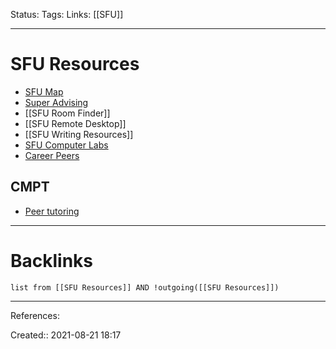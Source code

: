 Status: 
Tags: 
Links: [[SFU]]
___
# SFU Resources
- [SFU Map](http://www.sfu.ca/campuses/maps-and-directions/burnaby-map.html)
- [Super Advising](https://www.sfu.ca/students/academicadvising/events/super-advising-sessions.html)
- [[SFU Room Finder]]
- [[SFU Remote Desktop]]
- [[SFU Writing Resources]]
- [SFU Computer Labs](https://www.sfu.ca/information-systems/services/computer-labs/burnaby/WMC-2502.html)
- [Career Peers](https://www.sfu.ca/students/career/contact-us/team/career-peer-educators.html)
## CMPT
- [Peer tutoring](https://www.sfu.ca/computing/current-students/undergraduate-students/student-resources/cs_peer_tutoring.html)
___
# Backlinks
```dataview
list from [[SFU Resources]] AND !outgoing([[SFU Resources]])
```
___
References:

Created:: 2021-08-21 18:17
